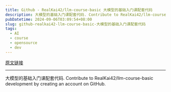 ```yaml
---
title: Github - RealKai42/llm-course-basic 大模型的基础入门课配套代码
description: 大模型的基础入门课配套代码. Contribute to RealKai42/llm-course-basic development by creating an account on GitHub.
pubDatetime: 2024-09-06T03:09:54+08:00
slug: github-realkai42-llm-course-basic-大模型的基础入门课配套代码
tags: 
  - AI
  - course
  - opensource
  - dev
---
```


[原文链接](https://github.com/RealKai42/llm-course-basic)

---

大模型的基础入门课配套代码. Contribute to RealKai42/llm-course-basic development by creating an account on GitHub.
